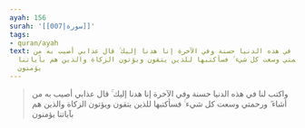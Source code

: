 ```yaml
---
ayah: 156
surah: '[[007|سورة]]'
tags:
- quran/ayah
text: واكتب لنا في هذه الدنيا حسنة وفي الآخرة إنا هدنا إليك ۚ قال عذابي أصيب به من
  أشاء ۖ ورحمتي وسعت كل شيء ۚ فسأكتبها للذين يتقون ويؤتون الزكاة والذين هم بآياتنا
  يؤمنون
---
```

> واكتب لنا في هذه الدنيا حسنة وفي الآخرة إنا هدنا إليك ۚ قال عذابي أصيب به من أشاء ۖ ورحمتي وسعت كل شيء ۚ فسأكتبها للذين يتقون ويؤتون الزكاة والذين هم بآياتنا يؤمنون

